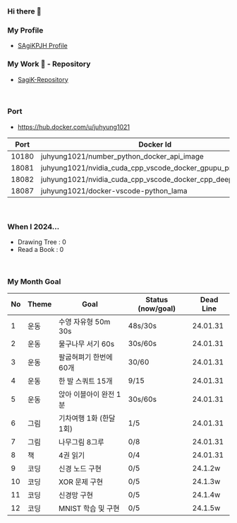 ### Hi there 👋

### My Profile

- [SAgiKPJH Profile](https://github.com/SAgiKPJH/Profile)

### My Work 📕 - Repository 
- [SagiK-Repository](https://github.com/SagiK-Repository)

<br>

### Port

- https://hub.docker.com/u/juhyung1021

 Port | Docker Id 
 --- | --- 
 10180 | juhyung1021/number_python_docker_api_image
 18081 | juhyung1021/nvidia_cuda_cpp_vscode_docker_gpupu_programming
 18082 | juhyung1021/nvidia_cuda_cpp_vscode_docker_cpp_deeplearning
 18087 | juhyung1021/docker-vscode-python_lama 

<br>

### When I 2024...

- Drawing Tree : 0
- Read a Book : 0

<br>

### My Month Goal

No | Theme | Goal | Status (now/goal) | Dead Line
--- | --- | --- | --- | ---
1 | 운동 | 수영 자유형 50m 30s | 48s/30s | 24.01.31
2 | 운동 | 물구나무 서기 60s | 30s/60s | 24.01.31
3 | 운동 | 팔굽혀펴기 한번에 60개 | 30/60 | 24.01.31
4 | 운동 | 한 발 스쿼트 15개 | 9/15 | 24.01.31
5 | 운동 | 앉아 이블아이 완전 1분 | 30s/60s | 24.01.31
6 | 그림 | 기차여행 1화 (한달 1회) | 1/5 | 24.01.31
7 | 그림 | 나무그림 8그루 | 0/8 | 24.01.31
8 | 책 | 4권 읽기 | 0/4 | 24.01.31
9 | 코딩 | 신경 노드 구현 | 0/5 | 24.1.2w
10 | 코딩 | XOR 문제 구현 | 0/5 | 24.1.3w
11 | 코딩 | 신경망 구현 | 0/5 | 24.1.4w
12 | 코딩 | MNIST 학습 및 구현 | 0/5 | 24.1.5w


<!--

### SAGI_JJUCODE 🎙 - Repository 

- [SAGI_JJU-JJUCODE](https://github.com/SAgiKPJH/SAGI_JJU-JJUCODE-)
-->


<!--
**SAgiKPJH/SAgiKPJH** is a ✨ _special_ ✨ repository because its `README.md` (this file) appears on your GitHub profile.

Here are some ideas to get you started:

- 🔭 I’m currently working on ...
- 🌱 I’m currently learning ...
- 👯 I’m looking to collaborate on ...
- 🤔 I’m looking for help with ...
- 💬 Ask me about ...
- 📫 How to reach me: ...
- 😄 Pronouns: ...
- ⚡ Fun fact: ...
-->
